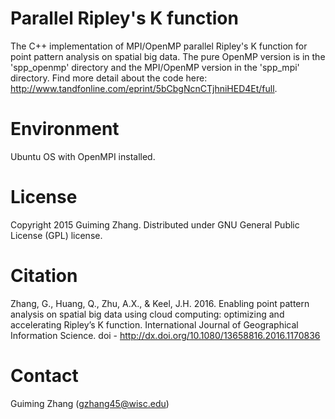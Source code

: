 # Parallel Ripley's K function
The C++ implementation of MPI/OpenMP parallel Ripley's K function for point pattern analysis on spatial big data. The pure OpenMP version is in the 'spp_openmp' directory and the MPI/OpenMP version in the 'spp_mpi' directory. Find more detail about the code here: http://www.tandfonline.com/eprint/5bCbgNcnCTjhniHED4Et/full.

# Environment
Ubuntu OS with OpenMPI installed.

# License
Copyright 2015 Guiming Zhang. Distributed under GNU General Public License (GPL) license.

# Citation
Zhang, G., Huang, Q., Zhu, A.X., & Keel, J.H. 2016. Enabling point pattern analysis on spatial big data using cloud computing: optimizing and accelerating Ripley’s K function. International Journal of Geographical Information Science. doi - http://dx.doi.org/10.1080/13658816.2016.1170836

# Contact
Guiming Zhang (gzhang45@wisc.edu)
